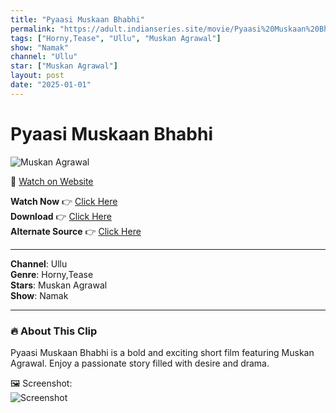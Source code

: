```yaml
---
title: "Pyaasi Muskaan Bhabhi"
permalink: "https://adult.indianseries.site/movie/Pyaasi%20Muskaan%20Bhabhi"
tags: ["Horny,Tease", "Ullu", "Muskan Agrawal"]
show: "Namak"
channel: "Ullu"
star: ["Muskan Agrawal"]
layout: post
date: "2025-01-01"
---
```


# Pyaasi Muskaan Bhabhi

![Muskan Agrawal](https://shorts.desisins.com/wp-content/uploads/2024/12/Mjuskaan.jpg)

🔗 [Watch on Website](https://adult.indianseries.site/movie/Pyaasi%20Muskaan%20Bhabhi)

**Watch Now** 👉 [Click Here](https://adult.indianseries.site/movie/Pyaasi%20Muskaan%20Bhabhi)  
**Download** 👉 [Click Here](https://adult.indianseries.site/movie/Pyaasi%20Muskaan%20Bhabhi)  
**Alternate Source** 👉 [Click Here](https://adult.indianseries.site/movie/Pyaasi%20Muskaan%20Bhabhi)

---

**Channel**: Ullu  
**Genre**: Horny,Tease  
**Stars**: Muskan Agrawal  
**Show**: Namak

---

### 🔥 About This Clip

Pyaasi Muskaan Bhabhi is a bold and exciting short film featuring Muskan Agrawal. Enjoy a passionate story filled with desire and drama.
 
🖼️ Screenshot:  
![Screenshot](https://shorts.desisins.com/wp-content/uploads/2024/12/Mjuskaan.jpg)
